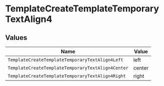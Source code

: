 # TemplateCreateTemplateTemporaryTextAlign4


## Values

| Name                                              | Value                                             |
| ------------------------------------------------- | ------------------------------------------------- |
| `TemplateCreateTemplateTemporaryTextAlign4Left`   | left                                              |
| `TemplateCreateTemplateTemporaryTextAlign4Center` | center                                            |
| `TemplateCreateTemplateTemporaryTextAlign4Right`  | right                                             |